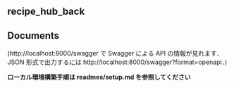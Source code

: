 ## recipe_hub_back

## Documents
  (http://localhost:8000/swagger で Swagger による API の情報が見れます．JSON 形式で出力するには http://localhost:8000/swagger?format=openapi．)

**ローカル環境構築手順は readmes/setup.md を参照してください**
